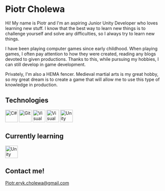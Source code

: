 # Piotr Cholewa

Hi! My name is Piotr and I'm an aspiring Junior Unity Developer who loves learning new stuff. I know that the best way to learn new things is to challenge yourself and solve any difficulties, so I always try to learn new things.

I have been playing computer games since early childhood. When playing games, I often pay attention to how they were created, reading any blogs devoted to given productions. Thanks to this, while pursuing my hobbies, I can still develop in game development.

Privately, I'm also a HEMA fencer. Medieval martial arts is my great hobby, so my great dream is to create a game that will allow me to use this type of knowledge in production.

## Technologies

<a href="https://csharp.net/" title="C#"><img src="https://github.com/tomchen/stack-icons/blob/master/logos/c-sharp.svg" alt="C#" width="40px" height="40px"></a>
<a href="https://git-scm.com/" title="Git"><img src="https://github.com/tomchen/stack-icons/blob/master/logos/git-icon.svg" alt="Git" width="40px" height="40px"></a>
<a href="https://code.visualstudio.com/" title="Visual Studio Code"><img src="https://github.com/tomchen/stack-icons/blob/master/logos/visual-studio-code.svg" alt="Visual Studio Code" width="40px" height="40px"></a>
<a href="https://visualstudio.microsoft.com/vs/" title="Visual Studio"><img src="https://github.com/tomchen/stack-icons/blob/master/logos/visual-studio.svg" alt="Visual Studio" width="40px" height="40px"></a>
<a href="https://unity.com/" title="Unity"><img src="https://github.com/tomchen/stack-icons/blob/master/logos/unity.svg" alt="Unity" width="40px" height="40px"></a>

## Currently learning

<a href="https://unity.com/" title="Unity"><img src="https://github.com/tomchen/stack-icons/blob/master/logos/unity.svg" alt="Unity" width="40px" height="40px"></a>

## Contact me!

Piotr.eryk.cholewa@gmail.com
